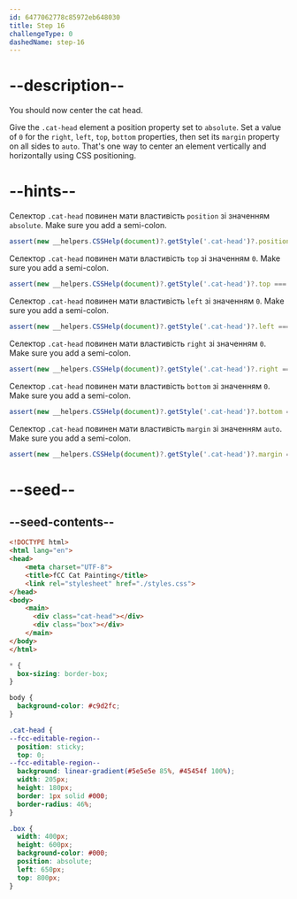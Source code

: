 ```yaml
---
id: 6477062778c85972eb648030
title: Step 16
challengeType: 0
dashedName: step-16
---
```


# --description--

You should now center the cat head.

Give the `.cat-head` element a position property set to `absolute`. Set a value of `0` for the `right`, `left`, `top`, `bottom` properties, then set its `margin` property on all sides to `auto`. That's one way to center an element vertically and horizontally using CSS positioning.

# --hints--

Селектор `.cat-head` повинен мати властивість `position` зі значенням `absolute`. Make sure you add a semi-colon.

```js
assert(new __helpers.CSSHelp(document)?.getStyle('.cat-head')?.position === 'absolute')
```

Селектор `.cat-head` повинен мати властивість `top` зі значенням `0`. Make sure you add a semi-colon.

```js
assert(new __helpers.CSSHelp(document)?.getStyle('.cat-head')?.top === '0px')
```

Селектор `.cat-head` повинен мати властивість `left` зі значенням `0`. Make sure you add a semi-colon.

```js
assert(new __helpers.CSSHelp(document)?.getStyle('.cat-head')?.left === '0px')
```

Селектор `.cat-head` повинен мати властивість `right` зі значенням `0`. Make sure you add a semi-colon.

```js
assert(new __helpers.CSSHelp(document)?.getStyle('.cat-head')?.right === '0px')
```

Селектор `.cat-head` повинен мати властивість `bottom` зі значенням `0`. Make sure you add a semi-colon.

```js
assert(new __helpers.CSSHelp(document)?.getStyle('.cat-head')?.bottom === '0px')
```

Селектор `.cat-head` повинен мати властивість `margin` зі значенням `auto`. Make sure you add a semi-colon.

```js
assert(new __helpers.CSSHelp(document)?.getStyle('.cat-head')?.margin === 'auto')
```

# --seed--

## --seed-contents--

```html
<!DOCTYPE html>
<html lang="en">
<head>
    <meta charset="UTF-8">
    <title>fCC Cat Painting</title>
    <link rel="stylesheet" href="./styles.css">
</head>
<body>
    <main>
      <div class="cat-head"></div>
      <div class="box"></div>
    </main>
</body>
</html>
```

```css
* {
  box-sizing: border-box;
}

body {
  background-color: #c9d2fc;
}

.cat-head {
--fcc-editable-region--
  position: sticky;
  top: 0;
--fcc-editable-region--
  background: linear-gradient(#5e5e5e 85%, #45454f 100%);
  width: 205px;
  height: 180px;
  border: 1px solid #000;
  border-radius: 46%;
}

.box {
  width: 400px;
  height: 600px;
  background-color: #000;
  position: absolute;
  left: 650px;
  top: 800px;
}
```
